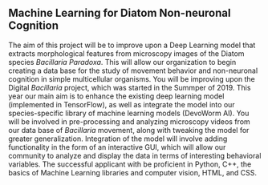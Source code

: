 ## Machine Learning for Diatom Non-neuronal Cognition

The aim of this project will be to improve upon a Deep Learning model that extracts morphological features from microscopy images of the Diatom species _Bacillaria Paradoxa_. This will allow our organization to begin creating a data base for the study of movement behavior and non-neuronal cognition in simple multicellular organisms. You will be improving upon the Digital _Bacillaria_ project, which was started in the Summper of 2019. This year our main aim is to enhance the existing deep learning model (implemented in TensorFlow), as well as integrate the model into our species-specific library of machine learning models (DevoWorm AI). You will be involved in pre-processing and analyzing microscopy videos from our data base of _Bacillaria_ movement, along with tweaking the model for greater generalization. Integration of the model will involve adding functionality in the form of an interactive GUI, which will allow our community to analyze and display the data in terms of interesting behavioral variables. The successful applicant with be proficient in Python, C++, the basics of Machine Learning libraries and computer vision, HTML, and CSS.
